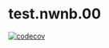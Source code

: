 # test.nwnb.00
[![codecov](https://codecov.io/gh/lagora/test.nwnb.00/branch/master/graph/badge.svg)](https://codecov.io/gh/lagora/test.nwnb.00)
